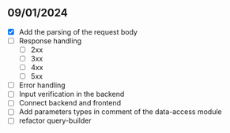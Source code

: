 ## 09/01/2024

- [x] Add the parsing of the request body
- [ ] Response handling
  - [ ] 2xx
  - [ ] 3xx
  - [ ] 4xx
  - [ ] 5xx
- [ ] Error handling
- [ ] Input verification in the backend
- [ ] Connect backend and frontend
- [ ] Add parameters types in comment of the data-access module
- [ ] refactor query-builder
